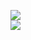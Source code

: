 [![](https://img.shields.io/badge/Made%20With-Github%20Spray-lightgrey.svg?style=for-the-badge&logo=github)](https://github.com/Annihil/github-spray#17056)  
[![](https://i.imgur.com/2DrTn0Z.gif)](https://github.com/Annihil/github-spray)